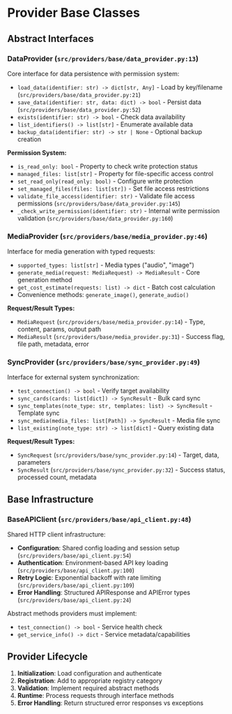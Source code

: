 # Provider Base Classes

## Abstract Interfaces

### DataProvider (`src/providers/base/data_provider.py:13`)

Core interface for data persistence with permission system:
- `load_data(identifier: str) -> dict[str, Any]` - Load by key/filename (`src/providers/base/data_provider.py:21`)
- `save_data(identifier: str, data: dict) -> bool` - Persist data (`src/providers/base/data_provider.py:52`)
- `exists(identifier: str) -> bool` - Check data availability
- `list_identifiers() -> list[str]` - Enumerate available data
- `backup_data(identifier: str) -> str | None` - Optional backup creation

**Permission System:**
- `is_read_only: bool` - Property to check write protection status
- `managed_files: list[str]` - Property for file-specific access control
- `set_read_only(read_only: bool)` - Configure write protection
- `set_managed_files(files: list[str])` - Set file access restrictions
- `validate_file_access(identifier: str)` - Validate file access permissions (`src/providers/base/data_provider.py:145`)
- `_check_write_permission(identifier: str)` - Internal write permission validation (`src/providers/base/data_provider.py:160`)

### MediaProvider (`src/providers/base/media_provider.py:46`)

Interface for media generation with typed requests:
- `supported_types: list[str]` - Media types ("audio", "image")
- `generate_media(request: MediaRequest) -> MediaResult` - Core generation method
- `get_cost_estimate(requests: list) -> dict` - Batch cost calculation
- Convenience methods: `generate_image()`, `generate_audio()`

**Request/Result Types:**
- `MediaRequest` (`src/providers/base/media_provider.py:14`) - Type, content, params, output path
- `MediaResult` (`src/providers/base/media_provider.py:31`) - Success flag, file path, metadata, error

### SyncProvider (`src/providers/base/sync_provider.py:49`)

Interface for external system synchronization:
- `test_connection() -> bool` - Verify target availability
- `sync_cards(cards: list[dict]) -> SyncResult` - Bulk card sync
- `sync_templates(note_type: str, templates: list) -> SyncResult` - Template sync
- `sync_media(media_files: list[Path]) -> SyncResult` - Media file sync
- `list_existing(note_type: str) -> list[dict]` - Query existing data

**Request/Result Types:**
- `SyncRequest` (`src/providers/base/sync_provider.py:14`) - Target, data, parameters
- `SyncResult` (`src/providers/base/sync_provider.py:32`) - Success status, processed count, metadata

## Base Infrastructure

### BaseAPIClient (`src/providers/base/api_client.py:48`)

Shared HTTP client infrastructure:
- **Configuration**: Shared config loading and session setup (`src/providers/base/api_client.py:54`)
- **Authentication**: Environment-based API key loading (`src/providers/base/api_client.py:100`)
- **Retry Logic**: Exponential backoff with rate limiting (`src/providers/base/api_client.py:109`)
- **Error Handling**: Structured APIResponse and APIError types (`src/providers/base/api_client.py:24`)

Abstract methods providers must implement:
- `test_connection() -> bool` - Service health check
- `get_service_info() -> dict` - Service metadata/capabilities

## Provider Lifecycle

1. **Initialization**: Load configuration and authenticate
2. **Registration**: Add to appropriate registry category
3. **Validation**: Implement required abstract methods
4. **Runtime**: Process requests through interface methods
5. **Error Handling**: Return structured error responses vs exceptions

